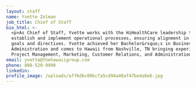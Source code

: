 ```yaml
---
layout: staff
name: Yvette Zolman
job_title: Chief of Staff
bio_html: >-
  <p>As Chief of Staff, Yvette works with the HiHealthCare leadership team to
  establish and implement operational processes, ensuring alignment in company
  goals and directives. Yvette achieved her Bachelor&rsquo;s in Business
  Administration and comes to Hawaii from Nashville, TN bringing experience in
  Project Management, Marketing, Customer Relations, and Administration.</p>
email: yvette@thehawaiigroup.com
phone: 808-529-9990
linkedin:
profile_image: /uploads/aff6dbc09bcfa5cd94a40af47be4a6e6.jpg
---
```


